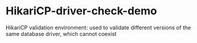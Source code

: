 # HikariCP-driver-check-demo
HikariCP validation environment: used to validate different versions of the same database driver, which cannot coexist

